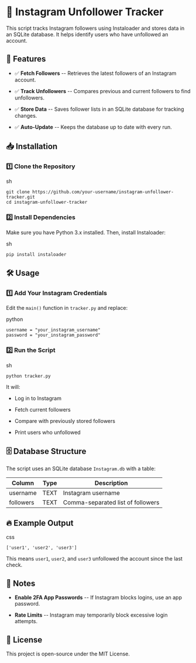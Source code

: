 📸 Instagram Unfollower Tracker
===============================

This script tracks Instagram followers using Instaloader and stores data in an SQLite database. It helps identify users who have unfollowed an account.

🚀 Features
-----------

-   ✅ **Fetch Followers** -- Retrieves the latest followers of an Instagram account.

-   ✅ **Track Unfollowers** -- Compares previous and current followers to find unfollowers.

-   ✅ **Store Data** -- Saves follower lists in an SQLite database for tracking changes.

-   ✅ **Auto-Update** -- Keeps the database up to date with every run.

📥 Installation
---------------

### 1️⃣ Clone the Repository

sh

```
git clone https://github.com/your-username/instagram-unfollower-tracker.git
cd instagram-unfollower-tracker

```

### 2️⃣ Install Dependencies

Make sure you have Python 3.x installed. Then, install Instaloader:

sh

```
pip install instaloader
```

🛠️ Usage
---------

### 1️⃣ Add Your Instagram Credentials

Edit the `main()` function in `tracker.py` and replace:

python

```
username = "your_instagram_username"
password = "your_instagram_password"
```

### 2️⃣ Run the Script

sh

```
python tracker.py
```

It will:

-   Log in to Instagram

-   Fetch current followers

-   Compare with previously stored followers

-   Print users who unfollowed

🗄️ Database Structure
----------------------

The script uses an SQLite database `Instagram.db` with a table:

| Column | Type | Description |
| --- | --- | --- |
| username | TEXT | Instagram username |
| followers | TEXT | Comma-separated list of followers |

🔥 Example Output
-----------------

css

```
['user1', 'user2', 'user3']
```

This means `user1`, `user2`, and `user3` unfollowed the account since the last check.

🛑 Notes
--------

-   **Enable 2FA App Passwords** -- If Instagram blocks logins, use an app password.

-   **Rate Limits** -- Instagram may temporarily block excessive login attempts.

📜 License
----------

This project is open-source under the MIT License.
